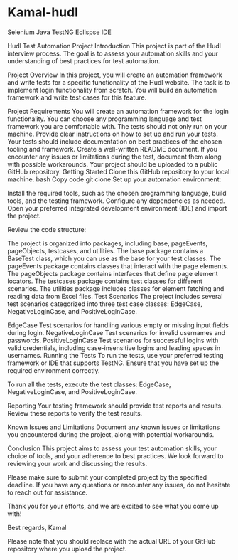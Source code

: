 # Kamal-hudl
Selenium Java TestNG Eclispse IDE

Hudl Test Automation Project
Introduction
This project is part of the Hudl interview process. The goal is to assess your automation skills and your understanding of best practices for test automation.

Project Overview
In this project, you will create an automation framework and write tests for a specific functionality of the Hudl website. The task is to implement login functionality from scratch. You will build an automation framework and write test cases for this feature.

Project Requirements
You will create an automation framework for the login functionality.
You can choose any programming language and test framework you are comfortable with.
The tests should not only run on your machine. Provide clear instructions on how to set up and run your tests.
Your tests should include documentation on best practices of the chosen tooling and framework.
Create a well-written README document.
If you encounter any issues or limitations during the test, document them along with possible workarounds.
Your project should be uploaded to a public GitHub repository.
Getting Started
Clone this GitHub repository to your local machine.
bash
Copy code
git clone <repository-url>
Set up your automation environment:

Install the required tools, such as the chosen programming language, build tools, and the testing framework.
Configure any dependencies as needed.
Open your preferred integrated development environment (IDE) and import the project.

Review the code structure:

The project is organized into packages, including base, pageEvents, pageObjects, testcases, and utilities.
The base package contains a BaseTest class, which you can use as the base for your test classes.
The pageEvents package contains classes that interact with the page elements.
The pageObjects package contains interfaces that define page element locators.
The testcases package contains test classes for different scenarios.
The utilities package includes classes for element fetching and reading data from Excel files.
Test Scenarios
The project includes several test scenarios categorized into three test case classes: EdgeCase, NegativeLoginCase, and PositiveLoginCase.

EdgeCase
Test scenarios for handling various empty or missing input fields during login.
NegativeLoginCase
Test scenarios for invalid usernames and passwords.
PositiveLoginCase
Test scenarios for successful logins with valid credentials, including case-insensitive logins and leading spaces in usernames.
Running the Tests
To run the tests, use your preferred testing framework or IDE that supports TestNG. Ensure that you have set up the required environment correctly.

To run all the tests, execute the test classes: EdgeCase, NegativeLoginCase, and PositiveLoginCase.

Reporting
Your testing framework should provide test reports and results. Review these reports to verify the test results.

Known Issues and Limitations
Document any known issues or limitations you encountered during the project, along with potential workarounds.

Conclusion
This project aims to assess your test automation skills, your choice of tools, and your adherence to best practices. We look forward to reviewing your work and discussing the results.

Please make sure to submit your completed project by the specified deadline. If you have any questions or encounter any issues, do not hesitate to reach out for assistance.

Thank you for your efforts, and we are excited to see what you come up with!

Best regards,
Kamal

Please note that you should replace <repository-url> with the actual URL of your GitHub repository where you upload the project.
